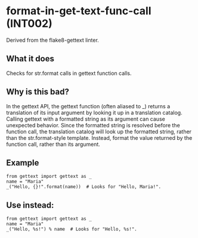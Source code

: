 # format-in-get-text-func-call (INT002)
Derived from the flake8-gettext linter.
## What it does
Checks for str.format calls in gettext function calls.
## Why is this bad?
In the gettext API, the gettext function (often aliased to _) returns
a translation of its input argument by looking it up in a translation
catalog.
Calling gettext with a formatted string as its argument can cause
unexpected behavior. Since the formatted string is resolved before the
function call, the translation catalog will look up the formatted string,
rather than the str.format-style template.
Instead, format the value returned by the function call, rather than
its argument.
## Example
```
from gettext import gettext as _
name = "Maria"
_("Hello, {}!".format(name))  # Looks for "Hello, Maria!".
```
## Use instead:
```
from gettext import gettext as _
name = "Maria"
_("Hello, %s!") % name  # Looks for "Hello, %s!".
```